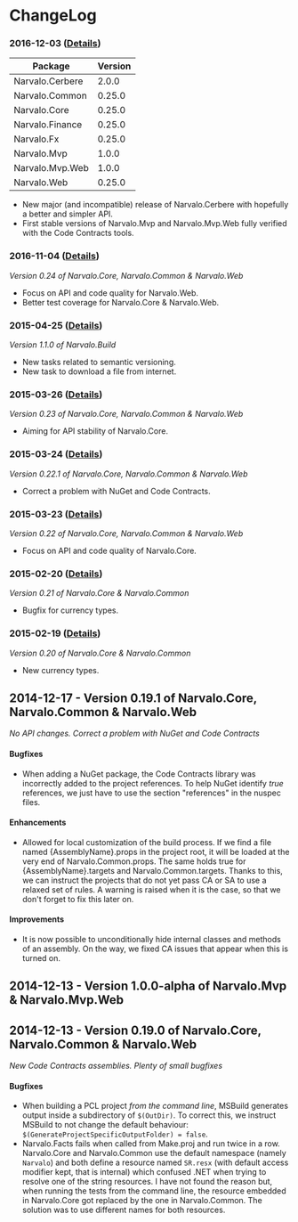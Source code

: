 ChangeLog
=========

### 2016-12-03 ([Details](changelogs/2016-12-03.md))

Package                   | Version
--------------------------|---------
Narvalo.Cerbere           | 2.0.0
Narvalo.Common            | 0.25.0
Narvalo.Core              | 0.25.0
Narvalo.Finance           | 0.25.0
Narvalo.Fx                | 0.25.0
Narvalo.Mvp               | 1.0.0
Narvalo.Mvp.Web           | 1.0.0
Narvalo.Web               | 0.25.0

- New major (and incompatible) release of Narvalo.Cerbere with hopefully a better
  and simpler API.
- First stable versions of Narvalo.Mvp and Narvalo.Mvp.Web fully verified
  with the Code Contracts tools.

### 2016-11-04 ([Details](changelogs/2016-11-04.md))

_Version 0.24 of Narvalo.Core, Narvalo.Common & Narvalo.Web_

- Focus on API and code quality for Narvalo.Web.
- Better test coverage for Narvalo.Core & Narvalo.Web.

### 2015-04-25 ([Details](changelogs/2015-04-25.md))

_Version 1.1.0 of Narvalo.Build_

- New tasks related to semantic versioning.
- New task to download a file from internet.

### 2015-03-26 ([Details](changelogs/2015-03-26.md))

_Version 0.23 of Narvalo.Core, Narvalo.Common & Narvalo.Web_

- Aiming for API stability of Narvalo.Core.

### 2015-03-24 ([Details](changelogs/2015-03-24.md))

_Version 0.22.1 of Narvalo.Core, Narvalo.Common & Narvalo.Web_

- Correct a problem with NuGet and Code Contracts.

### 2015-03-23 ([Details](changelogs/2015-03-23.md))

_Version 0.22 of Narvalo.Core, Narvalo.Common & Narvalo.Web_

- Focus on API and code quality of Narvalo.Core.

### 2015-02-20 ([Details](changelogs/2015-02-20.md))

_Version 0.21 of Narvalo.Core & Narvalo.Common_

- Bugfix for currency types.

### 2015-02-19 ([Details](changelogs/2015-02-19.md))

_Version 0.20 of Narvalo.Core & Narvalo.Common_

- New currency types.

2014-12-17 - Version 0.19.1 of Narvalo.Core, Narvalo.Common & Narvalo.Web
----------------------------------------------------------------------------

_No API changes. Correct a problem with NuGet and Code Contracts_

#### Bugfixes
- When adding a NuGet package, the Code Contracts library was incorrectly added
  to the project references. To help NuGet identify _true_ references, we just
  have to use the section "references" in the nuspec files.

#### Enhancements
- Allowed for local customization of the build process. If we find a file
  named {AssemblyName}.props in the project root, it will be loaded at the very
  end of Narvalo.Common.props. The same holds true for {AssemblyName}.targets
  and Narvalo.Common.targets. Thanks to this, we can instruct the projects
  that do not yet pass CA or SA to use a relaxed set of rules. A warning is
  raised when it is the case, so that we don't forget to fix this later on.

#### Improvements
- It is now possible to unconditionally hide internal classes and methods of an
  assembly. On the way, we fixed CA issues that appear when this is turned on.

2014-12-13 - Version 1.0.0-alpha of Narvalo.Mvp & Narvalo.Mvp.Web
-----------------------------------------------------------------

2014-12-13 - Version 0.19.0 of Narvalo.Core, Narvalo.Common & Narvalo.Web
--------------------------------------------------------------------

_New Code Contracts assemblies. Plenty of small bugfixes_

#### Bugfixes
- When building a PCL project _from the command line_, MSBuild generates output inside a subdirectory
  of `$(OutDir)`. To correct this, we instruct MSBuild to not change the default behaviour:
  `$(GenerateProjectSpecificOutputFolder) = false`.
- Narvalo.Facts fails when called from Make.proj and run twice in a row.
  Narvalo.Core and Narvalo.Common use the default namespace (namely `Narvalo`)
  and both define a resource named `SR.resx` (with default access modifier kept,
  that is internal) which confused .NET when trying to resolve one of the string
  resources. I have not found the reason but, when running the tests
  from the command line, the resource embedded in Narvalo.Core got replaced
  by the one in Narvalo.Common. The solution was to use different names for
  both resources.

